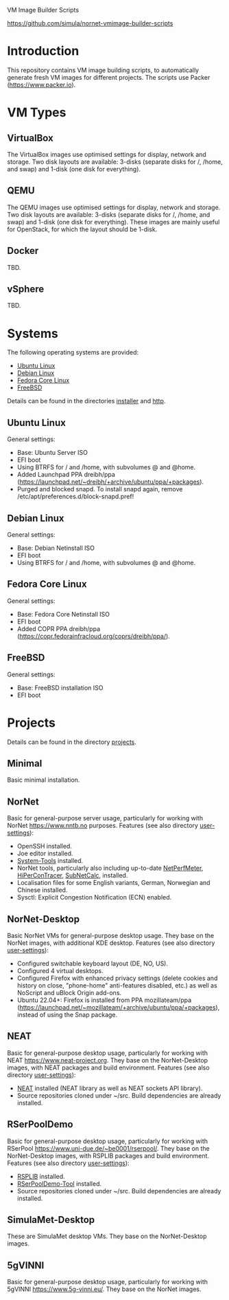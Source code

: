 VM Image Builder Scripts

<https://github.com/simula/nornet-vmimage-builder-scripts>


# Introduction

This repository contains VM image building scripts, to automatically generate fresh VM images for different projects. The scripts use Packer (<https://www.packer.io>).


# VM Types

## VirtualBox

The VirtualBox images use optimised settings for display, network and storage. Two disk layouts are available: 3-disks (separate disks for /, /home, and swap) and 1-disk (one disk for everything).

## QEMU

The QEMU images use optimised settings for display, network and storage. Two disk layouts are available: 3-disks (separate disks for /, /home, and swap) and 1-disk (one disk for everything). These images are mainly useful for OpenStack, for which the layout should be 1-disk.

## Docker

TBD.

## vSphere

TBD.


# Systems

The following operating systems are provided:
* [Ubuntu Linux](https://ubuntu.com/)
* [Debian Linux](https://www.debian.org/)
* [Fedora Core Linux](https://getfedora.org/de/)
* [FreeBSD](https://www.freebsd.org/)

Details can be found in the directories [installer](https://github.com/simula/nornet-vmimage-builder-scripts/tree/master/installer) and [http](https://github.com/simula/nornet-vmimage-builder-scripts/tree/master/http).

## Ubuntu Linux

General settings:
* Base: Ubuntu Server ISO
* EFI boot
* Using BTRFS for / and /home, with subvolumes @ and @home.
* Added Launchpad PPA dreibh/ppa (<https://launchpad.net/~dreibh/+archive/ubuntu/ppa/+packages>).
* Purged and blocked snapd. To install snapd again, remove /etc/apt/preferences.d/block-snapd.pref!

## Debian Linux

General settings:
* Base: Debian Netinstall ISO
* EFI boot
* Using BTRFS for / and /home, with subvolumes @ and @home.

## Fedora Core Linux

General settings:
* Base: Fedora Core Netinstall ISO
* EFI boot
* Added COPR PPA dreibh/ppa (<https://copr.fedorainfracloud.org/coprs/dreibh/ppa/>).

## FreeBSD

General settings:
* Base: FreeBSD installation ISO
* EFI boot


# Projects

Details can be found in the directory [projects](https://github.com/simula/nornet-vmimage-builder-scripts/tree/master/projects).

## Minimal

Basic minimal installation.

## NorNet

Basic for general-purpose server usage, particularly for working with NorNet <https://www.nntb.no> purposes. Features (see also directory [user-settings](https://github.com/simula/nornet-vmimage-builder-scripts/blob/master/scripts/user-settings)):
* OpenSSH installed.
* Joe editor installed.
* [System-Tools](https://www.uni-due.de/~be0001/system-tools/) installed.
* NorNet tools, particularly also including up-to-date [NetPerfMeter](https://www.uni-due.de/~be0001/netperfmeter/), [HiPerConTracer](https://www.uni-due.de/~be0001/hipercontracer/index.html), [SubNetCalc](https://www.uni-due.de/~be0001/subnetcalc/index.html), installed.
* Localisation files for some English variants, German, Norwegian and Chinese installed.
* Sysctl: Explicit Congestion Notification (ECN) enabled.

## NorNet-Desktop

Basic NorNet VMs for general-purpose desktop usage. They base on the NorNet images, with additional KDE desktop. Features (see also directory [user-settings](https://github.com/simula/nornet-vmimage-builder-scripts/blob/master/scripts/user-settings)):
* Configured switchable keyboard layout (DE, NO, US).
* Configured 4 virtual desktops.
* Configured Firefox with enhanced privacy settings (delete cookies and history on close, "phone-home" anti-features disabled, etc.) as well as NoScript and uBlock Origin add-ons.
* Ubuntu 22.04+: Firefox is installed from PPA mozillateam/ppa (<https://launchpad.net/~mozillateam/+archive/ubuntu/ppa/+packages>), instead of using the Snap package.

## NEAT

Basic for general-purpose desktop usage, particularly for working with NEAT <https://www.neat-project.org>. They base on the NorNet-Desktop images, with NEAT packages and build environment. Features (see also directory [user-settings](https://github.com/simula/nornet-vmimage-builder-scripts/blob/master/scripts/user-settings)):
* [NEAT](https://github.com/NEAT-project/neat) installed (NEAT library as well as NEAT sockets API library).
* Source repositories cloned under ~/src. Build dependencies are already installed.

## RSerPoolDemo

Basic for general-purpose desktop usage, particularly for working with RSerPool <https://www.uni-due.de/~be0001/rserpool/>. They base on the NorNet-Desktop images, with RSPLIB packages and build environment. Features (see also directory [user-settings](https://github.com/simula/nornet-vmimage-builder-scripts/blob/master/scripts/user-settings)):
* [RSPLIB](https://www.uni-due.de/~be0001/rserpool/index.html#Download) installed.
* [RSerPoolDemo-Tool](https://www.uni-due.de/~be0001/rserpool/index.html#DemoTool) installed.
* Source repositories cloned under ~/src. Build dependencies are already installed.

## SimulaMet-Desktop

These are SimulaMet desktop VMs. They base on the NorNet-Desktop images.

## 5gVINNI

Basic for general-purpose desktop usage, particularly for working with 5gVINNI <https://www.5g-vinni.eu/>. They base on the NorNet images.
